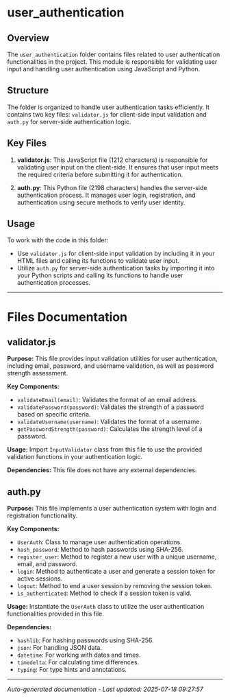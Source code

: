 # user_authentication

## Overview
The `user_authentication` folder contains files related to user authentication functionalities in the project. This module is responsible for validating user input and handling user authentication using JavaScript and Python.

## Structure
The folder is organized to handle user authentication tasks efficiently. It contains two key files: `validator.js` for client-side input validation and `auth.py` for server-side authentication logic.

## Key Files
1. **validator.js**: This JavaScript file (1212 characters) is responsible for validating user input on the client-side. It ensures that user input meets the required criteria before submitting it for authentication.
   
2. **auth.py**: This Python file (2198 characters) handles the server-side authentication process. It manages user login, registration, and authentication using secure methods to verify user identity.

## Usage
To work with the code in this folder:
- Use `validator.js` for client-side input validation by including it in your HTML files and calling its functions to validate user input.
- Utilize `auth.py` for server-side authentication tasks by importing it into your Python scripts and calling its functions to handle user authentication processes.

---

# Files Documentation

## validator.js

**Purpose:** This file provides input validation utilities for user authentication, including email, password, and username validation, as well as password strength assessment.

**Key Components:**
- `validateEmail(email)`: Validates the format of an email address.
- `validatePassword(password)`: Validates the strength of a password based on specific criteria.
- `validateUsername(username)`: Validates the format of a username.
- `getPasswordStrength(password)`: Calculates the strength level of a password.

**Usage:** Import `InputValidator` class from this file to use the provided validation functions in your authentication logic.

**Dependencies:** This file does not have any external dependencies.

## auth.py

**Purpose:** This file implements a user authentication system with login and registration functionality.

**Key Components:**
- `UserAuth`: Class to manage user authentication operations.
- `hash_password`: Method to hash passwords using SHA-256.
- `register_user`: Method to register a new user with a unique username, email, and password.
- `login`: Method to authenticate a user and generate a session token for active sessions.
- `logout`: Method to end a user session by removing the session token.
- `is_authenticated`: Method to check if a session token is valid.

**Usage:** Instantiate the `UserAuth` class to utilize the user authentication functionalities provided in this file.

**Dependencies:**
- `hashlib`: For hashing passwords using SHA-256.
- `json`: For handling JSON data.
- `datetime`: For working with dates and times.
- `timedelta`: For calculating time differences.
- `typing`: For type hints and annotations.

---
*Auto-generated documentation - Last updated: 2025-07-18 09:27:57*
